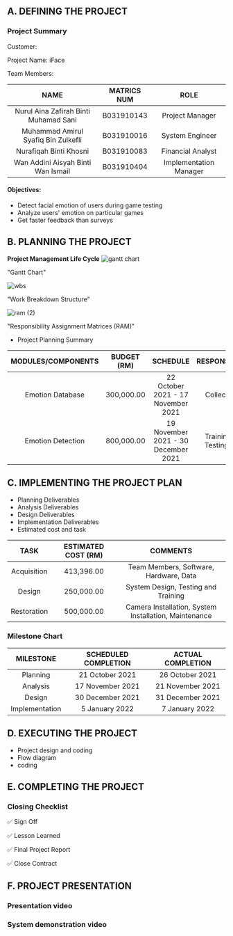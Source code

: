 ## A. DEFINING THE PROJECT ##
### Project Summary ###

Customer:  

Project Name: iFace 

Team Members: 

NAME | MATRICS NUM | ROLE
:---: | :---: | :---:
Nurul Aina Zafirah Binti Muhamad Sani | B031910143 | Project Manager
Muhammad Amirul Syafiq Bin Zulkefli | B031910016 | System Engineer
Nurafiqah Binti Khosni | B031910083 | Financial Analyst
Wan Addini Aisyah Binti Wan Ismail | B031910404 | Implementation Manager

#### Objectives: ####
* Detect facial emotion of users during game testing
* Analyze users' emotion on particular games
* Get faster feedback than surveys

## B. PLANNING THE PROJECT ##
**Project Management Life Cycle** 
![gantt chart](https://user-images.githubusercontent.com/55248669/148727493-f8711d62-8083-4646-ad8f-8ebe3a305799.png)

"Gantt Chart"

![wbs](https://user-images.githubusercontent.com/55248669/148727631-899c2749-880d-4a85-aed7-38080e6c06db.png)

"Work Breakdown Structure"

![ram (2)](https://user-images.githubusercontent.com/55248669/148727697-0a41e9c8-741a-4992-9dab-02907c7c599a.png)

"Responsibility Assignment Matrices (RAM)"

* Project Planning Summary

MODULES/COMPONENTS | BUDGET (RM) | SCHEDULE | RESPONSIBILITY
:---: | :---: | :---: | :---:
Emotion Database | 300,000.00 | 22 October 2021 - 17 November 2021 | Collect Data
Emotion Detection | 800,000.00 | 19 November 2021 - 30 December 2021 | Training and Testing Data


## C. IMPLEMENTING THE PROJECT PLAN ##
* Planning Deliverables
* Analysis Deliverables
* Design Deliverables
* Implementation Deliverables
* Estimated cost and task

TASK | ESTIMATED COST (RM) | COMMENTS 
:---: | :---: | :---:
 Acquisition | 413,396.00 | Team Members, Software, Hardware, Data
 Design | 250,000.00 | System Design, Testing and Training
 Restoration | 500,000.00 | Camera Installation,  System Installation, Maintenance
	 
### Milestone Chart

MILESTONE | SCHEDULED COMPLETION | ACTUAL COMPLETION 
:---: | :---: | :---:
 Planning | 21 October 2021 | 26 October 2021
 Analysis | 17 November 2021 | 21 November 2021 
 Design | 30 December 2021 | 31 December 2021  
 Implementation | 5 January 2022 | 7 January 2022   

## D. EXECUTING THE PROJECT ##
* Project design and coding
* Flow diagram
* coding

## E. COMPLETING THE PROJECT ##
### Closing Checklist ###
:white_check_mark: Sign Off

:white_check_mark: Lesson Learned

:white_check_mark: Final Project Report

:white_check_mark: Close Contract

## F. PROJECT PRESENTATION ##
### Presentation video
### System demonstration video
  
